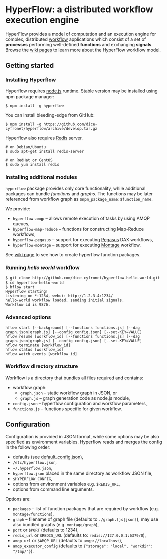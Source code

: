 # HyperFlow: a distributed workflow execution engine

HyperFlow provides a model of computation and an execution engine for complex, distributed [workflow](http://en.wikipedia.org/wiki/Workflow) applications which consist of a set of **processes** performing well-defined **functions** and exchanging **signals**. Browse the [wiki pages](https://github.com/dice-cyfronet/hyperflow/wiki) to learn more about the HyperFlow workflow model. 


## Getting started

### Installing Hyperflow

Hyperflow requires [node.js](http://nodejs.org) runtime. Stable version may be installed using npm package manager:

```shell
$ npm install -g hyperflow
```

You can install bleeding-edge from GitHub:

```shell
$ npm install -g https://github.com/dice-cyfronet/hyperflow/archive/develop.tar.gz
```

Hyperflow also requires [Redis](http://redis.io) server.

```shell
# on Debian/Ubuntu
$ sudo apt-get install redis-server

# on RedHat or CentOS
$ sudo yum install redis 
```

### Installing additional modules

`hyperflow` package provides only core functionality, while additional packages can bundle *functions* and *graphs*. The functions may be later referenced from workflow graph as `$npm_package_name:$function_name`.

We provide:

* `hyperflow-amqp` – allows remote execution of tasks by using AMQP queues,
* `hyperflow-map-reduce` – functions for constructing Map-Reduce workflows,
* `hyperflow-pegasus` – support for executing [Pegasus](http://...) DAX workflows,
* `hyperflow-montage` – support for executing [Montage](http://...) workflow.

See [wiki page](http://...) to see how to create hyperflow function packages. 

### Running *hello world* workflow

```shell
$ git clone http://github.com/dice-cyfronet/hyperflow-hello-world.git
$ cd hyperflow-hello-world
$ hflow start
Hyperflow starting!
Listening on *:1234, webui: http://1.2.3.4:1234/
hello-world workflow loaded, sending initial signals.
Workflow id is 9876.
```
### Advanced options

```
hflow start [--background] [--functions functions.js] [--dag graph.json|graph.js] [--config config.json] [--set-KEY=VALUE] 
hflow resume [workflow_id] [--functions functions.js] [--dag graph.json|graph.js] [--config config.json] [--set-KEY=VALUE]
hflow terminate [workflow_id]
hflow status [workflow_id]
hflow watch_events [workflow_id]
```

### Workflow directory structure

Workflow is a directory that bundles all files required and contains:

* workflow graph:
  * `graph.json` – static workflow graph in JSON, or
  * `graph.js` – graph generation code as node.js module, 
* `config.json` – hyperflow configuration and workflow parameters,
* `functions.js` – functions specific for given workflow.

## Configuration

Configuration is provided in JSON format, while some options may be also specified as environment variables. Hyperflow reads and merges the config in the following order:

* defaults (see [default_config.json](default_config.json)),
* `/etc/hyperflow.json`,
* `~/.hyperflow.json`,
* `hyperflow.json` placed in the same directory as workflow JSON file,
* `$HYPERFLOW_CONFIG`,
* options from environment variables e.g. `$REDIS_URL`,
* options from command line arguments.

Options are:

* `packages` – list of function packages that are required by workflow (e.g. `montage/functions`),
* `graph` – filename of graph file (defaults to `./graph.[js|json]`), may use also bundled graphs (e.g. `montage/graph`),
* `port` or `$PORT` (defaults to 1234),
* `redis_url` or `$REDIS_URL` (defaults to: `redis://127.0.0.1:6379/0`),
* `amqp_url` or `$AMQP_URL` (defaults to `amqp://localhost`),
* `amqp_executor_config` (defaults to `{"storage": "local", "workdir": "/tmp/"}`).

